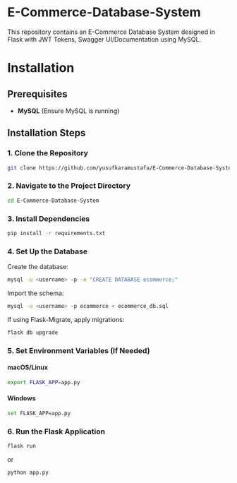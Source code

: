 # E-Commerce-Database-System

This repository contains an E-Commerce Database System designed in Flask with JWT Tokens, Swagger UI/Documentation using MySQL.

# Installation

## Prerequisites
- **MySQL** (Ensure MySQL is running)

## Installation Steps

### 1. Clone the Repository  
```sh
git clone https://github.com/yusufkaramustafa/E-Commerce-Database-System.git
```

### 2. Navigate to the Project Directory  
```sh
cd E-Commerce-Database-System
```

### 3. Install Dependencies  
```sh
pip install -r requirements.txt
```

### 4. Set Up the Database  
Create the database:
```sh
mysql -u <username> -p -e "CREATE DATABASE ecommerce;"
```
Import the schema:
```sh
mysql -u <username> -p ecommerce < ecommerce_db.sql
```
If using Flask-Migrate, apply migrations:
```sh
flask db upgrade
```

### 5. Set Environment Variables (If Needed)  
#### macOS/Linux
```sh
export FLASK_APP=app.py
```
#### Windows
```sh
set FLASK_APP=app.py
```

### 6. Run the Flask Application  
```sh
flask run
```
or
```sh
python app.py 
```

